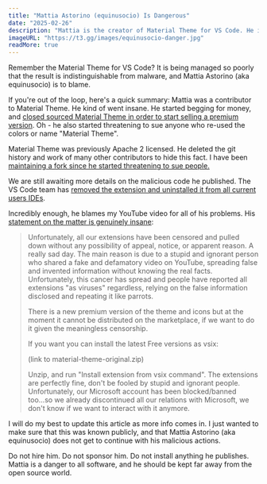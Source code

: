 ```yaml
---
title: "Mattia Astorino (equinusocio) Is Dangerous"
date: "2025-02-26"
description: "Mattia is the creator of Material Theme for VS Code. He is also insane."
imageURL: "https://t3.gg/images/equinusocio-danger.jpg"
readMore: true
---
```


Remember the Material Theme for VS Code? It is being managed so poorly that the result is indistinguishable from malware, and Mattia Astorino (aka equinusocio) is to blame.

If you're out of the loop, here's a quick summary: Mattia was a contributor to Material Theme. He kind of went insane. He started begging for money, and [closed sourced Material Theme in order to start selling a premium version](https://www.youtube.com/watch?v=3wz7YF2as-c). Oh - he also started threatening to sue anyone who re-used the colors or name "Material Theme".

Material Theme was previously Apache 2 licensed. He deleted the git history and work of many other contributors to hide this fact. I have been [maintaining a fork since he started threatening to sue people.](https://github.com/t3dotgg/vsc-material-but-i-wont-sue-you)

We are still awaiting more details on the malicious code he published. The VS Code team has [removed the extension and uninstalled it from all current users IDEs](https://news.ycombinator.com/item?id=43181591).

Incredibly enough, he blames my YouTube video for all of his problems. His [statement on the matter is genuinely insane](https://web.archive.org/web/20250226072435/https://github.com/material-theme/vsc-material-theme/discussions/1314#discussioncomment-12321731):

> Unfortunately, all our extensions have been censored and pulled down without any possibility of appeal, notice, or apparent reason. A really sad day. The main reason is due to a stupid and ignorant person who shared a fake and defamatory video on YouTube, spreading false and invented information without knowing the real facts. Unfortunately, this cancer has spread and people have reported all extensions "as viruses" regardless, relying on the false information disclosed and repeating it like parrots.
>
> There is a new premium version of the theme and icons but at the moment it cannot be distributed on the marketplace, if we want to do it given the meaningless censorship.
>
> If you want you can install the latest Free versions as vsix:
>
> (link to material-theme-original.zip)
>
> Unzip, and run "Install extension from vsix command". The extensions are perfectly fine, don't be fooled by stupid and ignorant people. Unfortunately, our Microsoft account has been blocked/banned too...so we already discontinued all our relations with Microsoft, we don't know if we want to interact with it anymore.

I will do my best to update this article as more info comes in. I just wanted to make sure that this was known publicly, and that Mattia Astorino (aka equinusocio) does not get to continue with his malicious actions.

Do not hire him. Do not sponsor him. Do not install anything he publishes. Mattia is a danger to all software, and he should be kept far away from the open source world.
